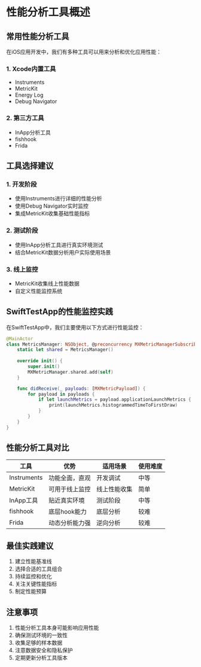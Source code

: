 # 性能分析工具概述

## 常用性能分析工具

在iOS应用开发中，我们有多种工具可以用来分析和优化应用性能：

### 1. Xcode内置工具
- Instruments
- MetricKit
- Energy Log
- Debug Navigator

### 2. 第三方工具
- InApp分析工具
- fishhook
- Frida

## 工具选择建议

### 1. 开发阶段
- 使用Instruments进行详细的性能分析
- 使用Debug Navigator实时监控
- 集成MetricKit收集基础性能指标

### 2. 测试阶段
- 使用InApp分析工具进行真实环境测试
- 结合MetricKit数据分析用户实际使用场景

### 3. 线上监控
- MetricKit收集线上性能数据
- 自定义性能监控系统

## SwiftTestApp的性能监控实践

在SwiftTestApp中，我们主要使用以下方式进行性能监控：

```swift
@MainActor
class MetricsManager: NSObject, @preconcurrency MXMetricManagerSubscriber {
    static let shared = MetricsManager()
    
    override init() {
        super.init()
        MXMetricManager.shared.add(self)
    }

    func didReceive(_ payloads: [MXMetricPayload]) {
        for payload in payloads {
            if let launchMetrics = payload.applicationLaunchMetrics {
                print(launchMetrics.histogrammedTimeToFirstDraw)
            }
        }
    }
}
```

## 性能分析工具对比

| 工具 | 优势 | 适用场景 | 使用难度 |
|-----|------|---------|--------|
| Instruments | 功能全面，直观 | 开发调试 | 中等 |
| MetricKit | 可用于线上监控 | 线上性能收集 | 简单 |
| InApp工具 | 贴近真实环境 | 测试阶段 | 中等 |
| fishhook | 底层hook能力 | 底层分析 | 较难 |
| Frida | 动态分析能力强 | 逆向分析 | 较难 |

## 最佳实践建议

1. 建立性能基准线
2. 选择合适的工具组合
3. 持续监控和优化
4. 关注关键性能指标
5. 制定性能预算

## 注意事项

1. 性能分析工具本身可能影响应用性能
2. 确保测试环境的一致性
3. 收集足够的样本数据
4. 注意数据安全和隐私保护
5. 定期更新分析工具版本
